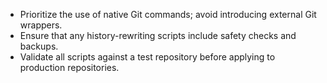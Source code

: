 - Prioritize the use of native Git commands; avoid introducing external Git wrappers.
- Ensure that any history-rewriting scripts include safety checks and backups.
- Validate all scripts against a test repository before applying to production repositories.
